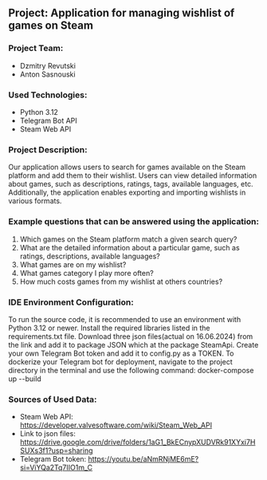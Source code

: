 ## Project: Application for managing wishlist of games on Steam

### Project Team:
- Dzmitry Revutski
- Anton Sasnouski

### Used Technologies:
- Python 3.12
- Telegram Bot API
- Steam Web API

### Project Description:
Our application allows users to search for games available on the Steam platform and add them to their wishlist. Users can view detailed information about games, such as descriptions, ratings, tags, available languages, etc. Additionally, the application enables exporting and importing wishlists in various formats.

### Example questions that can be answered using the application:
1. Which games on the Steam platform match a given search query?
2. What are the detailed information about a particular game, such as ratings, descriptions, available languages?
3. What games are on my wishlist?
4. What games category I play more often?
5. How much costs games from my wishlist at others countries?

### IDE Environment Configuration:
To run the source code, it is recommended to use an environment with Python 3.12 or newer. Install the required libraries listed in the requirements.txt file. 
Download three json files(actual on 16.06.2024) from the link and add it to package JSON which at the package SteamApi.
Create your own Telegram Bot token and add it to config.py as a TOKEN.
To dockerize your Telegram bot for deployment, navigate to the project directory in the terminal and use the following command: docker-compose up --build

### Sources of Used Data:
- Steam Web API: https://developer.valvesoftware.com/wiki/Steam_Web_API
- Link to json files: https://drive.google.com/drive/folders/1aG1_BkECnypXUDVRk91XYxi7HSUXs3f1?usp=sharing
- Telegram Bot token: https://youtu.be/aNmRNjME6mE?si=ViYQa2Tq7IIO1m_C